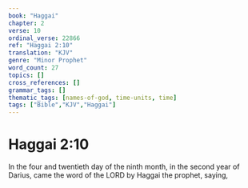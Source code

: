 ```yaml
---
book: "Haggai"
chapter: 2
verse: 10
ordinal_verse: 22866
ref: "Haggai 2:10"
translation: "KJV"
genre: "Minor Prophet"
word_count: 27
topics: []
cross_references: []
grammar_tags: []
thematic_tags: [names-of-god, time-units, time]
tags: ["Bible","KJV","Haggai"]
---
```


# Haggai 2:10

In the four and twentieth day of the ninth month, in the second year of Darius, came the word of the LORD by Haggai the prophet, saying,
